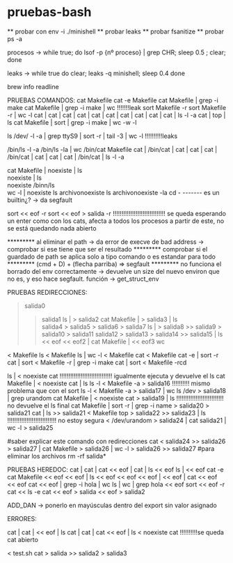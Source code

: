 # pruebas-bash

** probar con env -i ./minishell
** probar leaks
** probar fsanitize
** probar ps -a

procesos -> while true; do lsof -p {nº proceso} | grep CHR; sleep 0.5 ; clear; done

leaks -> while true
do
clear; leaks -q minishell; sleep 0.4
done


brew info readline

PRUEBAS COMANDOS:
cat Makefile
cat -e Makefile
cat Makefile | grep -i make
cat Makefile | grep -i make | wc   									!!!!!!!leak
sort Makefile -r
sort Makefile -r | wc -l
cat | cat | cat | cat | cat | cat | cat | cat | cat | cat | ls -l -a
cat | top | ls
cat Makefile | sort | grep -i make | wc -w -l

ls /dev/ -l -a | grep ttyS9 | sort -r | tail -3 | wc -l				!!!!!!!!!!leaks

/bin/ls -l -a
/bin/ls -la | wc
/bin/cat Makefile
cat | /bin/cat | cat | cat | cat | /bin/cat | cat | cat | cat | /bin/cat | ls -l -a

cat Makefile | noexiste | ls      
noexiste | ls                     
noexiste
/binn/ls                            
wc -l | noexiste
ls archivonoexiste
ls archivonoexiste -la
cd -                                ------- es un builtin¿? -> da segfault

sort << eof -r
sort << eof > salida -r							!!!!!!!!!!!!!!!!!!!!!!!!!!!!!! se queda esperando un enter como 																				con los cats, afecta a todos los 																					procesos a partir de este, no 																						se está quedando nada abierto 





********* al eliminar el path -> da error de execve de bad address -> comprobar si ese tiene que ser el resultado
********* comprobar si el guardado de path se aplica solo a tipo comando o es estandar para todo
********* (cmd + D) + (flecha parriba) => segfault
********* no funciona el borrado del env correctamente -> devuelve un size del nuevo environ que no es, y eso hace segfault. función -> get_struct_env



PRUEBAS REDIRECCIONES:
> salida0
>> salida1
ls | > salida2
cat Makefile | > salida3 | ls											
> salida4 > salida5 > salida6 > salida7
ls | > salida8 >> salida9 > salida10 > salida11
> salida12 > salida13 > salida14 >> salida15 | ls
<< eof << eof2 | cat Makefile | << eof3 wc

< Makefile ls
< Makefile ls | wc -l
< Makefile cat
< Makefile cat -e | sort -r
cat | sort < Makefile -r | grep -i make
cat | sort < Makefile -rcd 


ls | < noexiste cat									!!!!!!!!!!!!!!!!!!!!!!!!!!!!!! igualmente ejecuta y devuelve el ls
cat Makefile | < noexiste cat | ls
ls -l < Makefile -a > salida16						!!!!!!!!!! mismo problema que con el sort
ls -l < Makefile -a > salida17 | wc
ls /dev > salida18 | grep urandom
cat Makefile | < noexiste cat > salida19 | ls		!!!!!!!!!!!!!!!!!!!!!!!!!!! no devuelve el ls final 
cat Makefile | sort -r | grep -i name > salida20 > salida21
cat | ls >> salida21
< Makefile top > salida22 >> salida23 | ls			!!!!!!!!!!!!!!!!!!!!!!!!!!!! no estoy segura
< /dev/urandom > salida24 | cat salida21 | wc -l > salida25

#saber explicar este comando con redirecciones
cat < salida24 >> salida26 > salida27 | cat Makefile > salida26 | wc -l > salida26 >> salida27
#para eliminar los archivos
rm -rf salida*




PRUEBAS HEREDOC:
cat | cat | cat << eof | cat | ls
<< eof
ls | << eof cat -e
cat Makefile << eof << eof | ls
<< eof << eof << eof | << eof | cat << eof << eof
cat << eof | grep -i hola | wc
ls | wc | grep hola << eof
sort << eof -r
cat << ls -e
cat << eof > salida << eof > salida2








ADD_DAN -> ponerlo en mayúsculas dentro del export sin valor asignado

ERRORES:

cat | cat | <<  eof | ls
cat | cat | cat << eof | ls
< noexiste cat                                          !!!!!!!!!!se queda cat abierto



< test.sh cat > salida >> salida2 > salida3